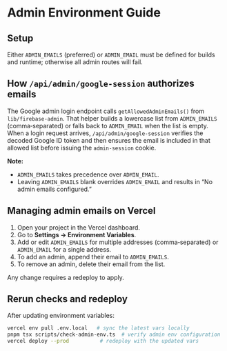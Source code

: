 # Admin Environment Guide

## Setup

Either `ADMIN_EMAILS` (preferred) or `ADMIN_EMAIL` must be defined for builds and runtime; otherwise all admin routes will fail.

## How `/api/admin/google-session` authorizes emails

The Google admin login endpoint calls `getAllowedAdminEmails()` from `lib/firebase-admin`. That helper builds a lowercase list from `ADMIN_EMAILS` (comma‑separated) or falls back to `ADMIN_EMAIL` when the list is empty. When a login request arrives, `/api/admin/google-session` verifies the decoded Google ID token and then ensures the email is included in that allowed list before issuing the `admin-session` cookie.

**Note:**

* `ADMIN_EMAILS` takes precedence over `ADMIN_EMAIL`.
* Leaving `ADMIN_EMAILS` blank overrides `ADMIN_EMAIL` and results in “No admin emails configured.”

## Managing admin emails on Vercel

1. Open your project in the Vercel dashboard.
2. Go to **Settings → Environment Variables**.
3. Add or edit `ADMIN_EMAILS` for multiple addresses (comma‑separated) or `ADMIN_EMAIL` for a single address.
4. To add an admin, append their email to `ADMIN_EMAILS`.
5. To remove an admin, delete their email from the list.

Any change requires a redeploy to apply.

## Rerun checks and redeploy

After updating environment variables:

```bash
vercel env pull .env.local   # sync the latest vars locally
pnpm tsx scripts/check-admin-env.ts  # verify admin env configuration
vercel deploy --prod          # redeploy with the updated vars
```